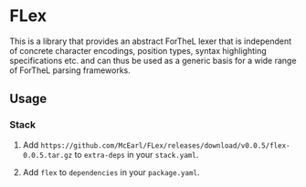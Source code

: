 # FLex

This is a library that provides an abstract ForTheL lexer that is independent
of concrete character encodings, position types, syntax highlighting
specifications etc. and can thus be used as a generic basis for a wide range of
ForTheL parsing frameworks.


## Usage

### Stack

1.  Add `https://github.com/McEarl/FLex/releases/download/v0.0.5/flex-0.0.5.tar.gz`
    to `extra-deps` in your `stack.yaml`.

2.  Add `flex` to `dependencies` in your `package.yaml`.
